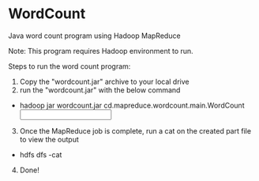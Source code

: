 # WordCount
Java word count program using Hadoop MapReduce

Note: This program requires Hadoop environment to run.

Steps to run the word count program:

1. Copy the "wordcount.jar" archive to your local drive
2. run the "wordcount.jar" with the below command
  - hadoop jar wordcount.jar cd.mapreduce.wordcount.main.WordCount <input file path> <output file path>
3. Once the MapReduce job is complete, run a cat on the created part file to view the output
  - hdfs dfs -cat <path of the part file>
4. Done!
